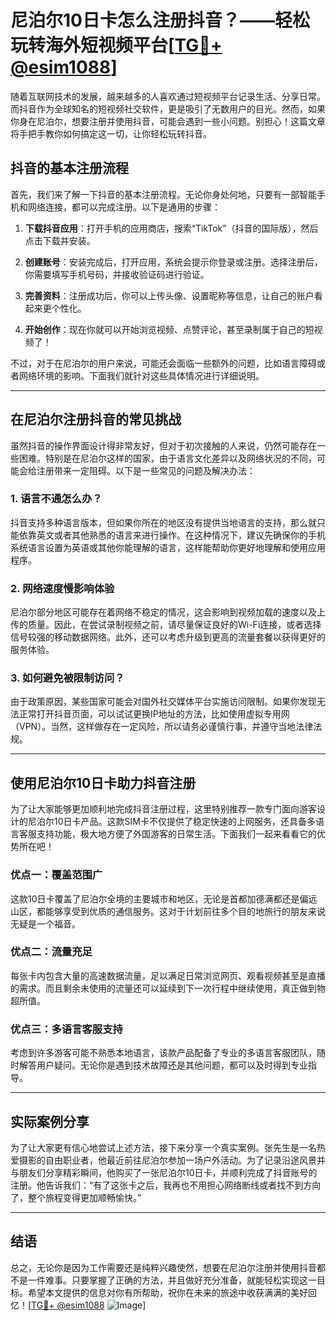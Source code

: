 # 尼泊尔10日卡怎么注册抖音？——轻松玩转海外短视频平台[[TG💪+ @esim1088](https://t.me/s/esim1088)]

随着互联网技术的发展，越来越多的人喜欢通过短视频平台记录生活、分享日常。而抖音作为全球知名的短视频社交软件，更是吸引了无数用户的目光。然而，如果你身在尼泊尔，想要注册并使用抖音，可能会遇到一些小问题。别担心！这篇文章将手把手教你如何搞定这一切，让你轻松玩转抖音。

## 抖音的基本注册流程

首先，我们来了解一下抖音的基本注册流程。无论你身处何地，只要有一部智能手机和网络连接，都可以完成注册。以下是通用的步骤：

1. **下载抖音应用**：打开手机的应用商店，搜索“TikTok”（抖音的国际版），然后点击下载并安装。
   
2. **创建账号**：安装完成后，打开应用，系统会提示你登录或注册。选择注册后，你需要填写手机号码，并接收验证码进行验证。

3. **完善资料**：注册成功后，你可以上传头像、设置昵称等信息，让自己的账户看起来更个性化。

4. **开始创作**：现在你就可以开始浏览视频、点赞评论，甚至录制属于自己的短视频了！

不过，对于在尼泊尔的用户来说，可能还会面临一些额外的问题，比如语言障碍或者网络环境的影响。下面我们就针对这些具体情况进行详细说明。

---

## 在尼泊尔注册抖音的常见挑战

虽然抖音的操作界面设计得非常友好，但对于初次接触的人来说，仍然可能存在一些困难。特别是在尼泊尔这样的国家，由于语言文化差异以及网络状况的不同，可能会给注册带来一定阻碍。以下是一些常见的问题及解决办法：

### 1. **语言不通怎么办？**

抖音支持多种语言版本，但如果你所在的地区没有提供当地语言的支持，那么就只能依靠英文或者其他熟悉的语言来进行操作。在这种情况下，建议先确保你的手机系统语言设置为英语或其他你能理解的语言，这样能帮助你更好地理解和使用应用程序。

### 2. **网络速度慢影响体验**

尼泊尔部分地区可能存在着网络不稳定的情况，这会影响到视频加载的速度以及上传的质量。因此，在尝试录制视频之前，请尽量保证良好的Wi-Fi连接，或者选择信号较强的移动数据网络。此外，还可以考虑升级到更高的流量套餐以获得更好的服务体验。

### 3. **如何避免被限制访问？**

由于政策原因，某些国家可能会对国外社交媒体平台实施访问限制。如果你发现无法正常打开抖音页面，可以试试更换IP地址的方法，比如使用虚拟专用网（VPN）。当然，这样做存在一定风险，所以请务必谨慎行事，并遵守当地法律法规。

---

## 使用尼泊尔10日卡助力抖音注册

为了让大家能够更加顺利地完成抖音注册过程，这里特别推荐一款专门面向游客设计的尼泊尔10日卡产品。这款SIM卡不仅提供了稳定快速的上网服务，还具备多语言客服支持功能，极大地方便了外国游客的日常生活。下面我们一起来看看它的优势所在吧！

### 优点一：覆盖范围广

这款10日卡覆盖了尼泊尔全境的主要城市和地区，无论是首都加德满都还是偏远山区，都能够享受到优质的通信服务。这对于计划前往多个目的地旅行的朋友来说无疑是一个福音。

### 优点二：流量充足

每张卡内包含大量的高速数据流量，足以满足日常浏览网页、观看视频甚至是直播的需求。而且剩余未使用的流量还可以延续到下一次行程中继续使用，真正做到物超所值。

### 优点三：多语言客服支持

考虑到许多游客可能不熟悉本地语言，该款产品配备了专业的多语言客服团队，随时解答用户疑问。无论你是遇到技术故障还是其他问题，都可以及时得到专业指导。

---

## 实际案例分享

为了让大家更有信心地尝试上述方法，接下来分享一个真实案例。张先生是一名热爱摄影的自由职业者，他最近前往尼泊尔参加一场户外活动。为了记录沿途风景并与朋友们分享精彩瞬间，他购买了一张尼泊尔10日卡，并顺利完成了抖音账号的注册。他告诉我们：“有了这张卡之后，我再也不用担心网络断线或者找不到方向了，整个旅程变得更加顺畅愉快。”

---

## 结语

总之，无论你是因为工作需要还是纯粹兴趣使然，想要在尼泊尔注册并使用抖音都不是一件难事。只要掌握了正确的方法，并且做好充分准备，就能轻松实现这一目标。希望本文提供的信息对你有所帮助，祝你在未来的旅途中收获满满的美好回忆！[[TG💪+ @esim1088](https://t.me/s/esim1088) ![Image](https://i.postimg.cc/4NQfJmqS/Snipaste-2025-05-13-00-14-12.png)]